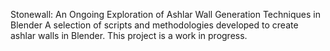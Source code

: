 Stonewall: An Ongoing Exploration of Ashlar Wall Generation Techniques in Blender
A selection of scripts and methodologies developed to create ashlar walls in Blender. This project is a work in progress.
